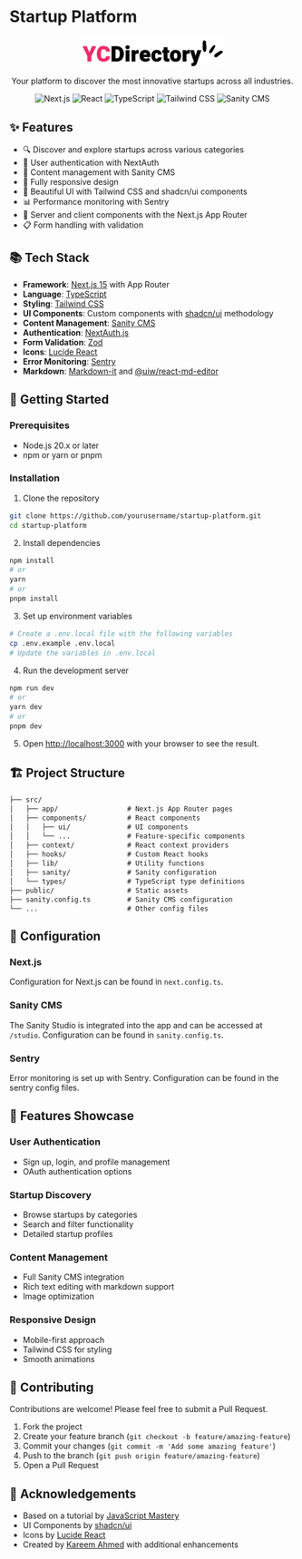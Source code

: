 # Startup Platform

<div align="center">
  <img src="/public/logo.png" alt="Startup Platform Logo" width="250">
  <p>Your platform to discover the most innovative startups across all industries.</p>
  
  <div>
    <img src="https://img.shields.io/badge/Next.js-15.3.0-black" alt="Next.js">
    <img src="https://img.shields.io/badge/React-19.0.0-blue" alt="React">
    <img src="https://img.shields.io/badge/TypeScript-5-blue" alt="TypeScript">
    <img src="https://img.shields.io/badge/Tailwind%20CSS-4-06B6D4" alt="Tailwind CSS">
    <img src="https://img.shields.io/badge/Sanity%20CMS-3.85.1-red" alt="Sanity CMS">
  </div>
</div>

## ✨ Features

- 🔍 Discover and explore startups across various categories
- 🔐 User authentication with NextAuth
- 📝 Content management with Sanity CMS
- 📱 Fully responsive design
- 🎨 Beautiful UI with Tailwind CSS and shadcn/ui components
- 📊 Performance monitoring with Sentry
- 🔄 Server and client components with the Next.js App Router
- 📋 Form handling with validation

## 📚 Tech Stack

- **Framework**: [Next.js 15](https://nextjs.org/) with App Router
- **Language**: [TypeScript](https://www.typescriptlang.org/)
- **Styling**: [Tailwind CSS](https://tailwindcss.com/)
- **UI Components**: Custom components with [shadcn/ui](https://ui.shadcn.com/) methodology
- **Content Management**: [Sanity CMS](https://www.sanity.io/)
- **Authentication**: [NextAuth.js](https://next-auth.js.org/)
- **Form Validation**: [Zod](https://github.com/colinhacks/zod)
- **Icons**: [Lucide React](https://lucide.dev/)
- **Error Monitoring**: [Sentry](https://sentry.io/)
- **Markdown**: [Markdown-it](https://github.com/markdown-it/markdown-it) and [@uiw/react-md-editor](https://uiwjs.github.io/react-md-editor/)

## 🚀 Getting Started

### Prerequisites

- Node.js 20.x or later
- npm or yarn or pnpm

### Installation

1. Clone the repository

```bash
git clone https://github.com/yourusername/startup-platform.git
cd startup-platform
```

2. Install dependencies

```bash
npm install
# or
yarn
# or
pnpm install
```

3. Set up environment variables

```bash
# Create a .env.local file with the following variables
cp .env.example .env.local
# Update the variables in .env.local
```

4. Run the development server

```bash
npm run dev
# or
yarn dev
# or
pnpm dev
```

5. Open [http://localhost:3000](http://localhost:3000) with your browser to see the result.

## 🏗️ Project Structure

```
├── src/
│   ├── app/                 # Next.js App Router pages
│   ├── components/          # React components
│   │   ├── ui/              # UI components
│   │   └── ...              # Feature-specific components
│   ├── context/             # React context providers
│   ├── hooks/               # Custom React hooks
│   ├── lib/                 # Utility functions
│   ├── sanity/              # Sanity configuration
│   └── types/               # TypeScript type definitions
├── public/                  # Static assets
├── sanity.config.ts         # Sanity CMS configuration
└── ...                      # Other config files
```

## 🔧 Configuration

### Next.js

Configuration for Next.js can be found in `next.config.ts`.

### Sanity CMS

The Sanity Studio is integrated into the app and can be accessed at `/studio`. Configuration can be found in `sanity.config.ts`.

### Sentry

Error monitoring is set up with Sentry. Configuration can be found in the sentry config files.

## 🧪 Features Showcase

### User Authentication

- Sign up, login, and profile management
- OAuth authentication options

### Startup Discovery

- Browse startups by categories
- Search and filter functionality
- Detailed startup profiles

### Content Management

- Full Sanity CMS integration
- Rich text editing with markdown support
- Image optimization

### Responsive Design

- Mobile-first approach
- Tailwind CSS for styling
- Smooth animations

## 🤝 Contributing

Contributions are welcome! Please feel free to submit a Pull Request.

1. Fork the project
2. Create your feature branch (`git checkout -b feature/amazing-feature`)
3. Commit your changes (`git commit -m 'Add some amazing feature'`)
4. Push to the branch (`git push origin feature/amazing-feature`)
5. Open a Pull Request

## 👏 Acknowledgements

- Based on a tutorial by [JavaScript Mastery](https://youtu.be/Zq5fmkH0T78?si=3DO-l0qyjxUgeIzm)
- UI Components by [shadcn/ui](https://ui.shadcn.com/)
- Icons by [Lucide React](https://lucide.dev/)
- Created by [Kareem Ahmed](https://github.com/Kareem-AEz) with additional enhancements
